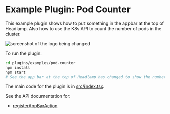 # Example Plugin: Pod Counter

This example plugin shows how to put something in the appbar at the top of Headlamp. Also how to
use the K8s API to count the number of pods in the cluster.

![screenshot of the logo being changed](https://raw.githubusercontent.com/headlamp-k8s/headlamp/main/docs/development/plugins/images/podcounter_screenshot.png)

To run the plugin:

```bash
cd plugins/examples/pod-counter
npm install
npm start
# See the app bar at the top of Headlamp has changed to show the number of Pods.
```

The main code for the plugin is in [src/index.tsx](src/index.tsx).

See the API documentation for:

- [registerAppBarAction](https://headlamp.dev/docs/latest/development/api/modules/plugin_registry/#registerappbaraction)
